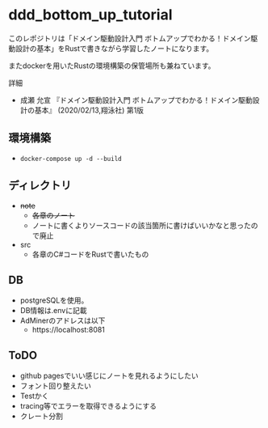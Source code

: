 # ddd_bottom_up_tutorial

このレポジトリは「ドメイン駆動設計入門 ボトムアップでわかる！ドメイン駆動設計の基本」をRustで書きながら学習したノートになります。

またdockerを用いたRustの環境構築の保管場所も兼ねています。

詳細
 - 成瀬 允宣 『ドメイン駆動設計入門 ボトムアップでわかる！ドメイン駆動設計の基本』 (2020/02/13,翔泳社) 第1版


## 環境構築
 - ```docker-compose up -d --build```

## ディレクトリ
 - ~~note~~
   - ~~各章のノート~~
   - ノートに書くよりソースコードの該当箇所に書けばいいかなと思ったので廃止
 - src
   - 各章のC#コードをRustで書いたもの

## DB
 - postgreSQLを使用。
 - DB情報は.envに記載
 - AdMinerのアドレスは以下
   - https://localhost:8081

## ToDO
 - github pagesでいい感じにノートを見れるようにしたい
 - フォント回り整えたい
 - Testかく
 - tracing等でエラーを取得できるようにする
 - クレート分割